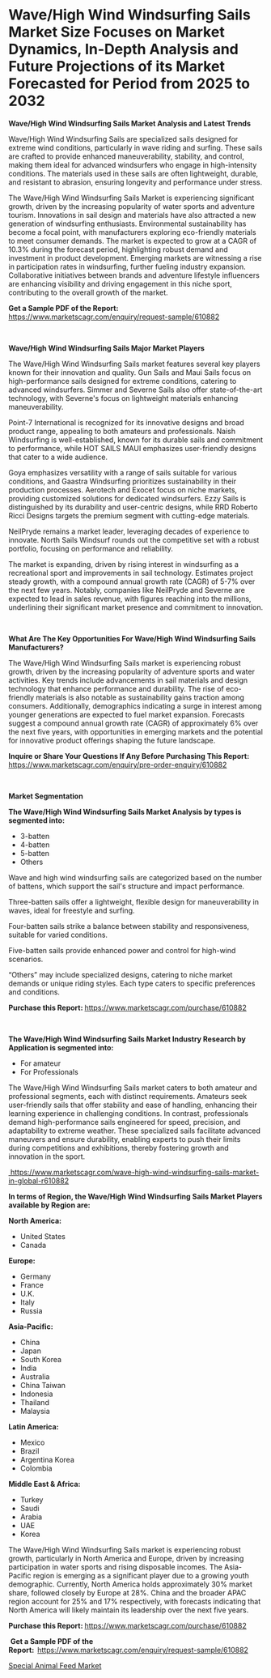 <p><h1>Wave/High Wind Windsurfing Sails Market Size Focuses on Market Dynamics, In-Depth Analysis and Future Projections of its Market Forecasted for Period from 2025 to 2032</h1></p><p><strong>Wave/High Wind Windsurfing Sails Market Analysis and Latest Trends</strong></p>
<p><p>Wave/High Wind Windsurfing Sails are specialized sails designed for extreme wind conditions, particularly in wave riding and surfing. These sails are crafted to provide enhanced maneuverability, stability, and control, making them ideal for advanced windsurfers who engage in high-intensity conditions. The materials used in these sails are often lightweight, durable, and resistant to abrasion, ensuring longevity and performance under stress.</p><p>The Wave/High Wind Windsurfing Sails Market is experiencing significant growth, driven by the increasing popularity of water sports and adventure tourism. Innovations in sail design and materials have also attracted a new generation of windsurfing enthusiasts. Environmental sustainability has become a focal point, with manufacturers exploring eco-friendly materials to meet consumer demands. The market is expected to grow at a CAGR of 10.3% during the forecast period, highlighting robust demand and investment in product development. Emerging markets are witnessing a rise in participation rates in windsurfing, further fueling industry expansion. Collaborative initiatives between brands and adventure lifestyle influencers are enhancing visibility and driving engagement in this niche sport, contributing to the overall growth of the market.</p></p>
<p><strong>Get a Sample PDF of the Report:&nbsp;</strong> <a href="https://www.marketscagr.com/enquiry/request-sample/610882?utm_campaign=2782&utm_medium=2&utm_source=Github&utm_content=ia&utm_term=23032025&utm_id=wavehigh-wind-windsurfing-sails">https://www.marketscagr.com/enquiry/request-sample/610882</a></p>
<p>&nbsp;</p>
<p><strong>Wave/High Wind Windsurfing Sails Major Market Players</strong></p>
<p><p>The Wave/High Wind Windsurfing Sails market features several key players known for their innovation and quality. Gun Sails and Maui Sails focus on high-performance sails designed for extreme conditions, catering to advanced windsurfers. Simmer and Severne Sails also offer state-of-the-art technology, with Severne's focus on lightweight materials enhancing maneuverability.</p><p>Point-7 International is recognized for its innovative designs and broad product range, appealing to both amateurs and professionals. Naish Windsurfing is well-established, known for its durable sails and commitment to performance, while HOT SAILS MAUI emphasizes user-friendly designs that cater to a wide audience.</p><p>Goya emphasizes versatility with a range of sails suitable for various conditions, and Gaastra Windsurfing prioritizes sustainability in their production processes. Aerotech and Exocet focus on niche markets, providing customized solutions for dedicated windsurfers. Ezzy Sails is distinguished by its durability and user-centric designs, while RRD Roberto Ricci Designs targets the premium segment with cutting-edge materials.</p><p>NeilPryde remains a market leader, leveraging decades of experience to innovate. North Sails Windsurf rounds out the competitive set with a robust portfolio, focusing on performance and reliability.</p><p>The market is expanding, driven by rising interest in windsurfing as a recreational sport and improvements in sail technology. Estimates project steady growth, with a compound annual growth rate (CAGR) of 5-7% over the next few years. Notably, companies like NeilPryde and Severne are expected to lead in sales revenue, with figures reaching into the millions, underlining their significant market presence and commitment to innovation.</p></p>
<p>&nbsp;</p>
<p><strong>What Are The Key Opportunities For Wave/High Wind Windsurfing Sails Manufacturers?</strong></p>
<p><p>The Wave/High Wind Windsurfing Sails market is experiencing robust growth, driven by the increasing popularity of adventure sports and water activities. Key trends include advancements in sail materials and design technology that enhance performance and durability. The rise of eco-friendly materials is also notable as sustainability gains traction among consumers. Additionally, demographics indicating a surge in interest among younger generations are expected to fuel market expansion. Forecasts suggest a compound annual growth rate (CAGR) of approximately 6% over the next five years, with opportunities in emerging markets and the potential for innovative product offerings shaping the future landscape.</p></p>
<p><strong>Inquire or Share Your Questions If Any Before Purchasing This Report:</strong> <a href="https://www.marketscagr.com/enquiry/pre-order-enquiry/610882?utm_campaign=2782&utm_medium=2&utm_source=Github&utm_content=ia&utm_term=23032025&utm_id=wavehigh-wind-windsurfing-sails">https://www.marketscagr.com/enquiry/pre-order-enquiry/610882</a></p>
<p>&nbsp;</p>
<p><strong>Market Segmentation</strong></p>
<p><strong>The Wave/High Wind Windsurfing Sails Market Analysis by types is segmented into:</strong></p>
<p><ul><li>3-batten</li><li>4-batten</li><li>5-batten</li><li>Others</li></ul></p>
<p><p>Wave and high wind windsurfing sails are categorized based on the number of battens, which support the sail's structure and impact performance. </p><p>Three-batten sails offer a lightweight, flexible design for maneuverability in waves, ideal for freestyle and surfing. </p><p>Four-batten sails strike a balance between stability and responsiveness, suitable for varied conditions. </p><p>Five-batten sails provide enhanced power and control for high-wind scenarios. </p><p>“Others” may include specialized designs, catering to niche market demands or unique riding styles. Each type caters to specific preferences and conditions.</p></p>
<p><strong>Purchase this Report:&nbsp;</strong><a href="https://www.marketscagr.com/purchase/610882?utm_campaign=2782&utm_medium=2&utm_source=Github&utm_content=ia&utm_term=23032025&utm_id=wavehigh-wind-windsurfing-sails">https://www.marketscagr.com/purchase/610882</a></p>
<p>&nbsp;</p>
<p><strong>The Wave/High Wind Windsurfing Sails Market Industry Research by Application is segmented into:</strong></p>
<p><ul><li>For amateur</li><li>For Professionals</li></ul></p>
<p><p>The Wave/High Wind Windsurfing Sails market caters to both amateur and professional segments, each with distinct requirements. Amateurs seek user-friendly sails that offer stability and ease of handling, enhancing their learning experience in challenging conditions. In contrast, professionals demand high-performance sails engineered for speed, precision, and adaptability to extreme weather. These specialized sails facilitate advanced maneuvers and ensure durability, enabling experts to push their limits during competitions and exhibitions, thereby fostering growth and innovation in the sport.</p></p>
<p><a href="https://www.marketscagr.com/wave-high-wind-windsurfing-sails-market-in-global-r610882?utm_campaign=2782&utm_medium=2&utm_source=Github&utm_content=ia&utm_term=23032025&utm_id=wavehigh-wind-windsurfing-sails">&nbsp;https://www.marketscagr.com/wave-high-wind-windsurfing-sails-market-in-global-r610882</a></p>
<p><strong>In terms of Region, the Wave/High Wind Windsurfing Sails Market Players available by Region are:</strong></p>
<p>
    <p> <strong> North America: </strong>
        <ul>
            <li>United States</li>
            <li>Canada</li>
        </ul>
        </p> 
    <p> <strong> Europe: </strong>
        <ul>
            <li>Germany</li>
            <li>France</li>
            <li>U.K.</li>
            <li>Italy</li>
            <li>Russia</li>
        </ul>
        </p> 
    <p> <strong> Asia-Pacific: </strong>
        <ul>
            <li>China</li>
            <li>Japan</li>
            <li>South Korea</li>
            <li>India</li>
            <li>Australia</li>
            <li>China Taiwan</li>
            <li>Indonesia</li>
            <li>Thailand</li>
            <li>Malaysia</li>
        </ul>
        </p> 
    <p> <strong> Latin America: </strong>
        <ul>
            <li>Mexico</li>
            <li>Brazil</li>
            <li>Argentina Korea</li>
            <li>Colombia</li>
        </ul>
        </p> 
    <p> <strong> Middle East & Africa: </strong>
        <ul>
            <li>Turkey</li>
            <li>Saudi</li>
            <li>Arabia</li>
            <li>UAE</li>
            <li>Korea</li>
        </ul>
    </p>
    </p>
<p><p>The Wave/High Wind Windsurfing Sails market is experiencing robust growth, particularly in North America and Europe, driven by increasing participation in water sports and rising disposable incomes. The Asia-Pacific region is emerging as a significant player due to a growing youth demographic. Currently, North America holds approximately 30% market share, followed closely by Europe at 28%. China and the broader APAC region account for 25% and 17% respectively, with forecasts indicating that North America will likely maintain its leadership over the next five years.</p></p>
<p><strong>Purchase this Report: </strong><a href="https://www.marketscagr.com/purchase/610882?utm_campaign=2782&utm_medium=2&utm_source=Github&utm_content=ia&utm_term=23032025&utm_id=wavehigh-wind-windsurfing-sails">https://www.marketscagr.com/purchase/610882</a></p>
<p>&nbsp;<strong>Get a Sample PDF of the Report:&nbsp;&nbsp;</strong><a href="https://www.marketscagr.com/enquiry/request-sample/610882?utm_campaign=2782&utm_medium=2&utm_source=Github&utm_content=ia&utm_term=23032025&utm_id=wavehigh-wind-windsurfing-sails">https://www.marketscagr.com/enquiry/request-sample/610882</a></p>
<p><strong></strong></p>
<p><p><a href="https://github.com/meuskocov/Market-Research-Report-List-1/blob/main/special-animal-feed-market.md?utm_campaign=2782&utm_medium=2&utm_source=Github&utm_content=ia&utm_term=23032025&utm_id=wavehigh-wind-windsurfing-sails">Special Animal Feed Market</a></p></p>